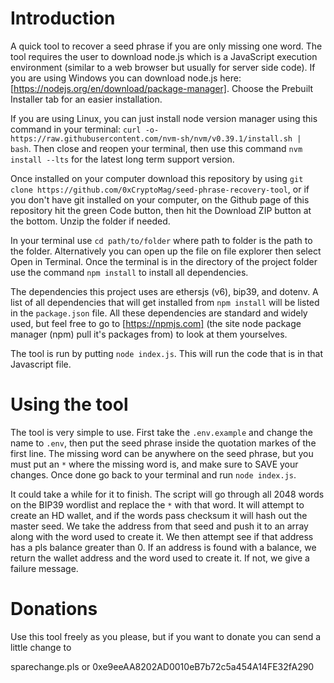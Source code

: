 # Introduction
A quick tool to recover a seed phrase if you are only missing one word. The tool requires the user to download node.js which is a JavaScript execution environment (similar to a web browser but usually for server side code). If you are using Windows you can download node.js here: [https://nodejs.org/en/download/package-manager]. Choose the Prebuilt Installer tab for an easier installation.

If you are using Linux, you can just install node version manager using this command in your terminal: `curl -o- https://raw.githubusercontent.com/nvm-sh/nvm/v0.39.1/install.sh | bash`. Then close and reopen your terminal, then use this command `nvm install --lts` for the latest long term support version.

Once installed on your computer download this repository by using `git clone https://github.com/0xCryptoMag/seed-phrase-recovery-tool`, or if you don't have git installed on your computer, on the Github page of this repository hit the green Code button, then hit the Download ZIP button at the bottom. Unzip the folder if needed.

In your terminal use `cd path/to/folder` where path to folder is the path to the folder. Alternatively you can open up the file on file explorer then select Open in Terminal. Once the terminal is in the directory of the project folder use the command `npm install` to install all dependencies.

The dependencies this project uses are ethersjs (v6), bip39, and dotenv. A list of all dependencies that will get installed from `npm install` will be listed in the `package.json` file. All these dependencies are standard and widely used, but feel free to go to [https://npmjs.com] (the site node package manager (npm) pull it's packages from) to look at them yourselves.

The tool is run by putting `node index.js`. This will run the code that is in that Javascript file.


# Using the tool
The tool is very simple to use. First take the `.env.example` and change the name to `.env`, then put the seed phrase inside the quotation markes of the first line. The missing word can be anywhere on the seed phrase, but you must put an `*` where the missing word is, and make sure to SAVE your changes. Once done go back to your terminal and run `node index.js`.

It could take a while for it to finish. The script will go through all 2048 words on the BIP39 wordlist and replace the `*` with that word. It will attempt to create an HD wallet, and if the words pass checksum it will hash out the master seed. We take the address from that seed and push it to an array along with the word used to create it. We then attempt see if that address has a pls balance greater than 0. If an address is found with a balance, we return the wallet address and the word used to create it. If not, we give a failure message.


# Donations
Use this tool freely as you please, but if you want to donate you can send a little change to

sparechange.pls
or
0xe9eeAA8202AD0010eB7b72c5a454A14FE32fA290